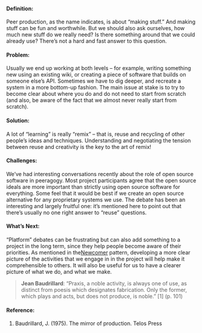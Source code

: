 #### Definition:

Peer production, as the name indicates, is about “making stuff.” And
making stuff can be fun and worthwhile. But we should also ask
ourselves, how much new stuff do we really need? Is there something
around that we could already use? There’s not a hard and fast answer to
this question.

#### Problem:

Usually we end up working at both levels – for example, writing
something new using an existing wiki, or creating a piece of software
that builds on someone else’s API. Sometimes we have to dig deeper, and
recreate a system in a more bottom-up fashion. The main issue at stake
is to try to become clear about where you do and do not need to start
from scratch (and also, be aware of the fact that we almost never really
start from scratch).

#### Solution:

A lot of “learning” is really “remix” – that is, reuse and recycling of
other people’s ideas and techniques. Understanding and negotiating the
tension between reuse and creativity is the key to the art of remix!

#### Challenges:

We’ve had interesting conversations recently about the role of open
source software in peeragogy. Most project participants agree that the
open source ideals are more important than strictly using open source
software for everything. Some feel that it would be best if we create an
open source alternative for any proprietary systems we use. The debate
has been an interesting and largely fruitful one: it’s mentioned here to
point out that there’s usually no one right answer to “reuse” questions.

#### What’s Next:

“Platform” debates can be frustrating but can also add something to a
project in the long term, since they help people become aware of their
priorities. As mentioned in
the[Newcomer](http://peeragogy.org/patterns/newcomer/) pattern,
developing a more clear picture of the activities that we engage in in
the project will help make it comprehensible to others. It will also be
useful for us to have a clearer picture of what we do, and what we make.

> **Jean Baudrillard**: “Praxis, a noble activity, is always one of use,
> as distinct from poesis which designates fabrication. Only the former,
> which plays and acts, but does not produce, is noble.”
> <span>[</span>1<span>]</span> (p. 101)

#### Reference:

1.  Baudrillard, J. (1975). The mirror of production. Telos Press

 

